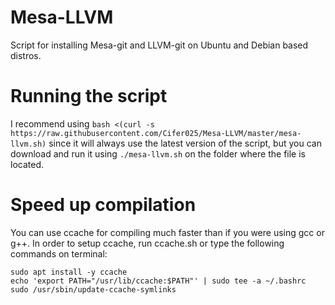# Mesa-LLVM
Script for installing Mesa-git and LLVM-git on Ubuntu and Debian based distros.

# Running the script
I recommend using `bash <(curl -s https://raw.githubusercontent.com/Cifer025/Mesa-LLVM/master/mesa-llvm.sh)` since it will always use the latest version of the
script, but you can download and run it using `./mesa-llvm.sh` on the folder where the file is located.



# Speed up compilation
You can use ccache for compiling much faster than if you were using gcc or g++. In order to setup ccache, run ccache.sh or type the following commands on terminal:
```
sudo apt install -y ccache
echo 'export PATH="/usr/lib/ccache:$PATH"' | sudo tee -a ~/.bashrc
sudo /usr/sbin/update-ccache-symlinks
```

